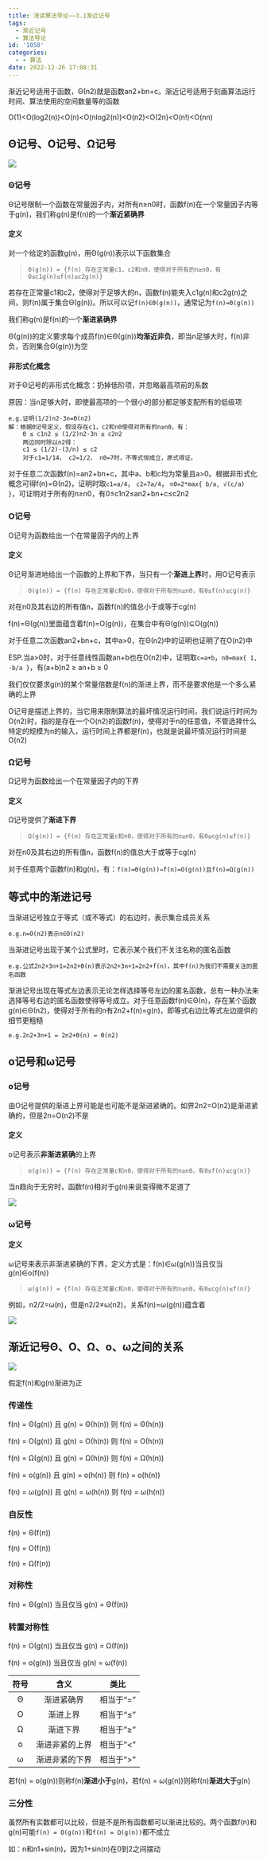 ```yaml
---
title: 浅读算法导论——3.1渐近记号
tags:
  - 渐近记号
  - 算法导论
id: '1058'
categories:
  - - 算法
date: 2022-12-26 17:08:31
---
```


渐近记号适用于函数，Θ(n2)就是函数an2+bn+c。渐近记号适用于刻画算法运行时间、算法使用的空间数量等的函数

O(1)<O(log2(n))<O(n)<O(nlog2(n))<O(n2)<O(2n)<O(n!)<O(nn)

## Θ记号、O记号、Ω记号

![](https://blog.zhuanjie.ltd/img/uploads/2022/12/aHR0cDovL2ltZy5ibG9nLmNzZG4ubmV0LzIwMTYxMTI2MTc0NjE0MjE4-1024x328.png)

### Θ记号

Θ记号限制一个函数在常量因子内，对所有n≥n0时，函数f(n)在一个常量因子内等于g(n)，我们称g(n)是f(n)的一个**渐近紧确界**

#### 定义

对一个给定的函数g(n)，用Θ(g(n))表示以下函数集合

> `Θ(g(n)) = {f(n) 存在正常量c1，c2和n0，使得对于所有的n≥n0，有0≤c1g(n)≤f(n)≤c2g(n)}`

若存在正常量c1和c2，使得对于足够大的n，函数f(n)能夹入c1g(n)和c2g(n)之间，则f(n)属于集合Θ(g(n))。所以可以记`f(n)∈Θ(g(n))`，通常记为`f(n)=Θ(g(n))`

我们称g(n)是f(n)的一个**渐进紧确界**

Θ(g(n))的定义要求每个成员f(n)∈Θ(g(n))**均渐近非负**，即当n足够大时，f(n)非负，否则集合Θ(g(n))为空

#### 非形式化概念

对于Θ记号的非形式化概念：扔掉低阶项，并忽略最高项前的系数

原因：当n足够大时，即使最高项的一个很小的部分都足够支配所有的低级项

```other
e.g.证明(1/2)n2-3n=Θ(n2)
解：根据Θ记号定义，假设存在c1，c2和n0使得对所有的n≥n0，有：
    0 ≤ c1n2 ≤ (1/2)n2-3n ≤ c2n2
    两边同时除以n2得：
    c1 ≤ (1/2)-(3/n) ≤ c2
    对于c1=1/14， c2=1/2， n0=7时，不等式恒成立，原式得证。
```

对于任意二次函数f(n)=an2+bn+c，其中a、b和c均为常量且a>0。根据非形式化概念可得f(n)=Θ(n2)，证明时取`c1=a/4`， `c2=7a/4`， `n0=2*max{ b/a, √(c/a) }`，可证明对于所有的n≥n0，有0≤c1n2≤an2+bn+c≤c2n2

### O记号

O记号为函数给出一个在常量因子内的上界

#### 定义

Θ记号渐进地给出一个函数的上界和下界，当只有一个**渐进上界**时，用O记号表示

> `O(g(n)) = {f(n) 存在正常量c和n0，使得对于所有的n≥n0，有0≤f(n)≤cg(n)}`

对在n0及其右边的所有值n，函数f(n)的值总小于或等于cg(n)

f(n)=Θ(g(n))里面蕴含着f(n)=O(g(n))，在集合中有Θ(g(n))⊆O(g(n))

对于任意二次函数an2+bn+c，其中a>0，在Θ(n2)中的证明也证明了在O(n2)中

ESP.当a>0时，对于任意线性函数an+b也在O(n2)中，证明取`c=a+b`，`n0=max{ 1, -b/a }`，有(a+b)n2 ≥ an+b ≥ 0

我们仅仅要求g(n)的某个常量倍数是f(n)的渐进上界，而不是要求他是一个多么紧确的上界

O记号是描述上界的，当它用来限制算法的最坏情况运行时间，我们说运行时间为O(n2)时，指的是存在一个O(n2)的函数f(n)，使得对于n的任意值，不管选择什么特定的规模为n的输入，运行时间上界都是f(n)，也就是说最坏情况运行时间是O(n2)

### Ω记号

Ω记号为函数给出一个在常量因子内的下界

#### 定义

Ω记号提供了**渐进下界**

> `Ω(g(n)) = {f(n) 存在正常量c和n0，使得对于所有的n≥n0，有0≤cg(n)≤f(n)}`

对在n0及其右边的所有值n，函数f(n)的值总大于或等于cg(n)

对于任意两个函数f(n)和g(n)，有：`f(n)=Θ(g(n))⇔f(n)=O(g(n))且f(n)=Ω(g(n))`

## 等式中的渐进记号

当渐进记号独立于等式（或不等式）的右边时，表示集合成员关系

```
e.g.n=O(n2)表示n∈O(n2)
```

当渐进记号出现于某个公式里时，它表示某个我们不关注名称的匿名函数

```
e.g.公式2n2+3n+1=2n2+Θ(n)表示2n2+3n+1=2n2+f(n)，其中f(n)为我们不需要关注的匿名函数
```

渐进记号出现在等式左边表示无论怎样选择等号左边的匿名函数，总有一种办法来选择等号右边的匿名函数使得等号成立。对于任意函数f(n)∈Θ(n)，存在某个函数g(n)∈Θ(n2)，使得对于所有的n有2n2+f(n)=g(n)，即等式右边比等式左边提供的细节更粗糙

```
e.g.2n2+3n+1 = 2n2+Θ(n) = Θ(n2)
```

## o记号和ω记号

### o记号

由O记号提供的渐进上界可能是也可能不是渐进紧确的。如界2n2\=O(n2)是渐进紧确的，但是2n=O(n2)不是

#### 定义

o记号表示**非渐进紧确**的上界

> `o(g(n)) = {f(n) 存在正常量c和n0，使得对于所有的n≥n0，有0≤f(n)≤cg(n)}`

当n趋向于无穷时，函数f(n)相对于g(n)来说变得微不足道了

![](https://blog.zhuanjie.ltd/img/uploads/2022/12/MommyTalk1672044474587-300x123.png)

### ω记号

#### 定义

ω记号来表示非渐进紧确的下界，定义方式是：f(n)∈ω(g(n))当且仅当g(n)∈o(f(n))

> `ω(g(n)) = {f(n) 存在正常量c和n0，使得对于所有的n≥n0，有0≤cg(n)≤f(n)}`

例如，n2/2=ω(n)，但是n2/2≠ω(n2)，关系f(n)=ω(g(n))蕴含着

![](https://blog.zhuanjie.ltd/img/uploads/2022/12/MommyTalk1672044553642-300x114.png)

## 渐近记号Θ、Ο、Ω、o、ω之间的关系

![](https://blog.zhuanjie.ltd/img/uploads/2022/12/aHR0cDovL2ltZy5ibG9nLmNzZG4ubmV0LzIwMTYxMTI2MjE0OTM0NTk4.png)

假定f(n)和g(n)渐进为正

### 传递性

f(n) = Θ(g(n)) 且 g(n) = Θ(h(n)) 则 f(n) = Θ(h(n))

f(n) = Ο(g(n)) 且 g(n) = Ο(h(n)) 则 f(n) = Ο(h(n))

f(n) = Ω(g(n)) 且 g(n) = Ω(h(n)) 则 f(n) = Ω(h(n))

f(n) = o(g(n)) 且 g(n) = o(h(n)) 则 f(n) = o(h(n))

f(n) = ω(g(n)) 且 g(n) = ω(h(n)) 则 f(n) = ω(h(n))

### 自反性

f(n) = Θ(f(n))

f(n) = Ο(f(n))

f(n) = Ω(f(n))

### 对称性

f(n) = Θ(g(n)) 当且仅当 g(n) = Θ(f(n))

### 转置对称性

f(n) = Ο(g(n)) 当且仅当 g(n) = Ω(f(n))

f(n) = o(g(n)) 当且仅当 g(n) = ω(f(n))



| 符号 |      含义      |   类比    |
| :--: | :------------: | :-------: |
|  Θ   |   渐进紧确界   | 相当于“=” |
|  O   |    渐进上界    | 相当于“≤” |
|  Ω   |    渐进下界    | 相当于”≥” |
|  o   | 渐进非紧的上界 | 相当于”<” |
|  ω   | 渐进非紧的下界 | 相当于”>” |

若f(n) = o(g(n))则称f(n)**渐进小于**g(n)，若f(n) = ω(g(n))则称f(n)**渐进大于**g(n)

### 三分性

虽然所有实数都可以比较，但是不是所有函数都可以渐进比较的。两个函数f(n)和g(n)可能`f(n) = Ο(g(n))`和`f(n) = Ω(g(n))`都不成立

如：n和n1+sin(n)，因为1+sin(n)在0到2之间摆动